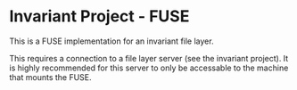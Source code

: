 # Invariant Project - FUSE

This is a FUSE implementation for an invariant file layer.

This requires a connection to a file layer server (see the invariant project). It is highly recommended for this server to only be accessable to the machine that mounts the FUSE.

